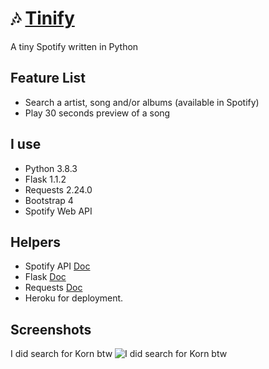 # 🎶 [Tinify](https://tinify-oficial.herokuapp.com/search)
A tiny Spotify written in Python

## Feature List
-   Search a artist, song and/or albums (available in Spotify)
-   Play 30 seconds preview of a song

## I use
- Python 3.8.3
- Flask 1.1.2
- Requests 2.24.0
- Bootstrap 4
- Spotify Web API

## Helpers
- Spotify API [Doc](https://developer.spotify.com/documentation/web-api/)
- Flask [Doc](https://flask.palletsprojects.com/en/1.1.x/)
- Requests [Doc](https://requests.readthedocs.io/en/master/)
- Heroku for deployment.

## Screenshots
I did search for Korn btw
![I did search for Korn btw](https://i.imgur.com/Mi6tpUM.png)
